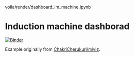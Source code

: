 voila/render/dashboard_im_machine.ipynb

# Induction machine dashborad

[![Binder](https://mybinder.org/badge_logo.svg)](https://mybinder.org/v2/gh/jmmauricio/dash_im/master?urlpath=voila%2Frender%2Fdashm_im.ipynb)

Example originally from [ChakriCherukuri/mlviz](https://github.com/ChakriCherukuri/mlviz).
